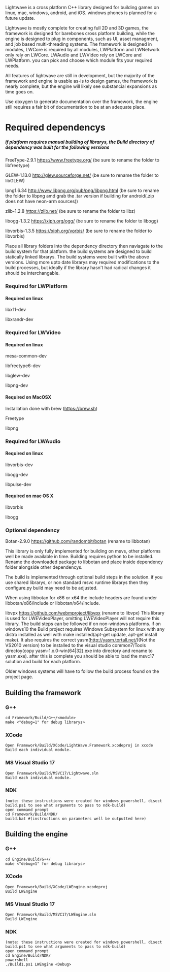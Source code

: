 Lightwave is a cross platform C++ library designed for building games on linux, mac, windows, android, and iOS.  windows phones is planned for a future update.

Lightwave is mostly complete for creating full 2D and 3D games, the framework is designed for barebones cross platform building, while the engine is designed to plug in components, such as UI, asset managment, and job based multi-threading systems.
The framework is designed in modules, LWCore is required by all modules, LWPlatform and LWNetwork only rely on LWCore.  LWAudio and LWVideo rely on LWCore and LWPlatform.  you can pick and choose which module fits your required needs.

All features of lightwave are still in development, but the majority of the framework and engine is usable as-is to design games, the framework is nearly complete, but the engine will likely see substancial expansions as time goes on.

Use doxygen to generate documentation over the framework, the engine still requires a fair bit of documentation to be at an adequate place.


# Required dependencys
##### if platform requires manual building of librarys, the Build directory of dependency was built for the following versions

FreeType-2.9.1 https://www.freetype.org/ (be sure to rename the folder to libfreetype)

GLEW-1.13.0 http://glew.sourceforge.net/ (be sure to rename the folder to libGLEW)

lpng1.6.34 http://www.libpng.org/pub/png/libpng.html (be sure to rename the folder to libpng amd grab the .tar version if building for android(.zip does not have neon-arm sources))

zlib-1.2.8 https://zlib.net/ (be sure to rename the folder to libz)

libogg-1.3.2 https://xiph.org/ogg/ (be sure to rename the folder to libogg)

libvorbis-1.3.5 https://xiph.org/vorbis/ (be sure to rename the folder to libvorbis)


Place all library folders into the dependency directory then naviagate to the build system for that platform.  the build systems are designed to build statically linked librarys.
The build systems were built with the above versions.  Using more upto date librarys may required modifications to the build processes, but ideally if the library hasn't had radical changes it should be interchangable.

### Required for LWPlatform
#### Required on linux
libx11-dev

libxrandr-dev

### Required for LWVideo 

#### Required on linux
mesa-common-dev

libfreetype6-dev

libglew-dev

libpng-dev


#### Required on MacOSX
Installation done with brew (https://brew.sh)

Freetype

libpng


### Required for LWAudio

#### Required on linux
libvorbis-dev

libogg-dev

libpulse-dev

#### Required on mac OS X
libvorbis

libogg

### Optional dependency
Botan-2.9.0 https://github.com/randombit/botan (rename to libbotan)

This library is only fully implemented for building on msvs, other platforms well be made available in time.
Building requires python to be installed.
Rename the downloaded package to libbotan and place inside dependency folder alongside other dependencys.

The build is implemented through optional build steps in the solution.  if you use shared librarys, or non standard msvc runtime librarys then they configure.py build may need to be adjusted.

When using libbotan for x86 or x64 the include headers are found under libbotan/x86/include or libbotan/x64/include.


libvpx https://github.com/webmproject/libvpx (rename to libvpx)
This library is used for LWEVideoPlayer, omitting LWEVideoPlayer will not require this library.
The build steps can be followed if on non-windows platforms.  if on windows10 the Build project requires Windows Subsystem for linux with any distro installed as well with make installed(apt-get update, apt-get install make).
It also requires the correct yasm(http://yasm.tortall.net/)(Not the VS2010 version) to be installed to the visual studio common7/Tools directoy(copy yasm-1.x.0-win(64|32).exe into directory and rename to yasm.exe).  after this is complete you should be able to load the msvc17 solution and build for each platform.

Older windows systems will have to follow the build process found on the project page.

## Building the framework
### G++
```
cd Framework/Build/G++/<module> 
make <"debug=1" for debug librarys>
```
### XCode
```
Open Framework/Build/XCode/LightWave.Framework.xcodeproj in xcode
Build each individual module.
```
### MS Visual Studio 17
```
Open Framework/Build/MSVC17/Lightwave.sln
Build each individual module.
```

### NDK
```
(note: these instructions were created for windows powershell, disect build.ps1 to see what arguments to pass to ndk-build)
open command prompt
cd Framework/Build/NDK/
build.bat #(instructions on parameters well be outputted here)
```

## Building the engine
### G++
```
cd Engine/Build/G++/
make <"debug=1" for debug librarys>
```
### XCode
```
Open Framework/Build/XCode/LWEngine.xcodeproj
Build LWEngine
```
### MS Visual Studio 17
```
Open Framework/Build/MSVC17/LWEngine.sln
Build LWEngine
```
### NDK
```
(note: these instructions were created for windows powershell, disect build.ps1 to see what arguments to pass to ndk-build)
open command prompt
cd Engine/Build/NDK/
powershell
./Build1.ps1 LWEngine <Debug>
```
